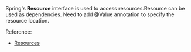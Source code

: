 Spring's **Resource** interface is used to access resources.Resource can be used as dependencies. Need to add @Value annotation to specify the resource location.

Reference:
- [Resources](http://docs.spring.io/spring/docs/current/spring-framework-reference/html/resources.html#resources)